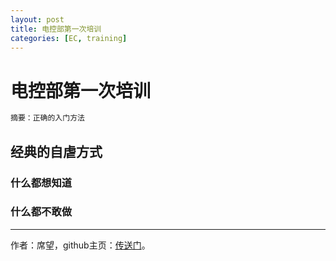 ```yaml
---
layout: post
title: 电控部第一次培训
categories: [EC, training]
---
```


# 电控部第一次培训

```txt
摘要：正确的入门方法
```

## 经典的自虐方式

### 什么都想知道

### 什么都不敢做

----

作者：席望，github主页：[传送门](https://github.com/bddwyx)。